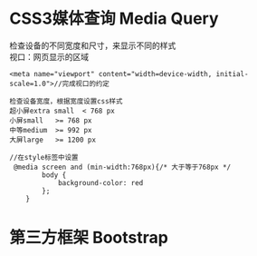 # CSS3媒体查询 Media Query
检查设备的不同宽度和尺寸，来显示不同的样式   
视口：网页显示的区域

    <meta name="viewport" content="width=device-width, initial-scale=1.0">//完成视口的约定
    
    检查设备宽度，根据宽度设置css样式
    超小屏extra small  < 768 px
    小屏small   >= 768 px
    中等medium  >= 992 px
    大屏large   >= 1200 px

    //在style标签中设置 
     @media screen and (min-width:768px){/* 大于等于768px */
            body {
                background-color: red
            };
        }

    
# 第三方框架 Bootstrap